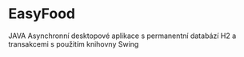# EasyFood
JAVA Asynchronní desktopové aplikace s permanentní databází H2 a transakcemi s použitím knihovny Swing
